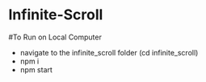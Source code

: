 # Infinite-Scroll

#To Run on Local Computer
 - navigate to the infinite_scroll folder (cd infinite_scroll)
 - npm i
 - npm start